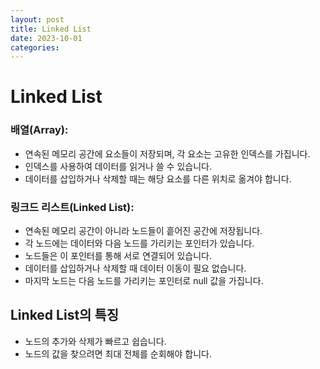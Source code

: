 ```yaml
---
layout: post
title: Linked List
date: 2023-10-01
categories:
---
```


# Linked List

### 배열(Array):

* 연속된 메모리 공간에 요소들이 저장되며, 각 요소는 고유한 인덱스를 가집니다.
* 인덱스를 사용하여 데이터를 읽거나 쓸 수 있습니다.
* 데이터를 삽입하거나 삭제할 때는 해당 요소를 다른 위치로 옮겨야 합니다.

### 링크드 리스트(Linked List):

* 연속된 메모리 공간이 아니라 노드들이 흩어진 공간에 저장됩니다.
* 각 노드에는 데이터와 다음 노드를 가리키는 포인터가 있습니다.
* 노드들은 이 포인터를 통해 서로 연결되어 있습니다.
* 데이터를 삽입하거나 삭제할 때 데이터 이동이 필요 없습니다.
* 마지막 노드는 다음 노드를 가리키는 포인터로 null 값을 가집니다.


## Linked List의 특징
* 노드의 추가와 삭제가 빠르고 쉽습니다.
* 노드의 값을 찾으려면 최대 전체를 순회해야 합니다.



